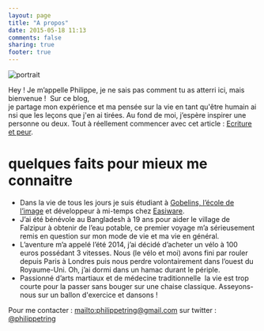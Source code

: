 ```yaml
---
layout: page
title: "A propos"
date: 2015-05-18 11:13
comments: false
sharing: true
footer: true
---
```

<img id="portrait" src="{{@root_url}}/images/profile-pic.png" alt="portrait" />

Hey ! Je m’appelle Philippe, je ne sais pas comment tu as atterri ici, mais bienvenue ! 
Sur ce blog, je partage mon expérience et ma pensée sur la vie en tant qu'être humain ainsi que les leçons que j'en ai tirées. Au fond de moi, j’espère inspirer une personne ou deux. Tout à réellement commencer avec cet article : [Ecriture et peur](/blog/2015/05/01/ecriture-et-peur/).

# quelques faits pour mieux me connaitre

* Dans la vie de tous les jours je suis étudiant à [Gobelins, l’école de l’image](http://www.gobelins.fr/) et développeur à mi-temps chez [Easiware](http://www.easi-crm.com).
* J’ai été bénévole au Bangladesh à 19 ans pour aider le village de Falzipur à obtenir de l’eau potable, ce premier voyage m’a sérieusement remis en question sur mon mode de vie et ma vie en général.
* L’aventure m’a appelé l’été 2014, j’ai décidé d’acheter un vélo à 100 euros possédant 3 vitesses. Nous (le vélo et moi) avons fini par rouler depuis Paris à Londres puis nous perdre volontairement dans l’ouest du Royaume-Uni. Oh, j’ai dormi dans un hamac durant le périple.
* Passionné d’arts martiaux et de médecine traditionnelle  la vie est trop courte pour la passer sans bouger sur une chaise classique. Asseyons-nous sur un ballon d'exercice et dansons !

Pour me contacter : <mailto:philippetring@gmail.com> sur twitter : [@philippetring](twitter.com/philippetring)
